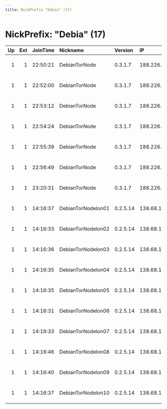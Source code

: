 ```yaml
---
title: NickPrefix "Debia" (17)
---
```


# NickPrefix: "Debia" (17)

|   Up |   Ext | JoinTime   | Nickname           | Version   | IP              | AS                  | CC   |   ORp |   Dirp | OS    | Contact                     |   eFamMembers |
|-----:|------:|:-----------|:-------------------|:----------|:----------------|:--------------------|:-----|------:|-------:|:------|:----------------------------|--------------:|
|    1 |     1 | 22:50:21   | DebianTorNode      | 0.3.1.7   | 188.226.179.73  | Digital Ocean, Inc. | nl   |  9001 |   9030 | Linux | Person somebody@example.com |             1 |
|    1 |     1 | 22:52:00   | DebianTorNode      | 0.3.1.7   | 188.226.178.109 | Digital Ocean, Inc. | nl   |  9001 |   9030 | Linux | Person somebody@example.com |             1 |
|    1 |     1 | 22:53:12   | DebianTorNode      | 0.3.1.7   | 188.226.179.206 | Digital Ocean, Inc. | nl   |  9001 |   9030 | Linux | Person somebody@example.com |             1 |
|    1 |     1 | 22:54:24   | DebianTorNode      | 0.3.1.7   | 188.226.179.232 | Digital Ocean, Inc. | nl   |  9001 |   9030 | Linux | Person somebody@example.com |             1 |
|    1 |     1 | 22:55:39   | DebianTorNode      | 0.3.1.7   | 188.226.180.30  | Digital Ocean, Inc. | nl   |  9001 |   9030 | Linux | Person somebody@example.com |             1 |
|    1 |     1 | 22:56:49   | DebianTorNode      | 0.3.1.7   | 188.226.179.89  | Digital Ocean, Inc. | nl   |  9001 |   9030 | Linux | Person somebody@example.com |             1 |
|    1 |     1 | 23:20:31   | DebianTorNode      | 0.3.1.7   | 188.226.172.170 | Digital Ocean, Inc. | nl   |  9001 |   9030 | Linux | Person somebody@example.com |             1 |
|    1 |     1 | 14:16:37   | DebianTorNodelon01 | 0.2.5.14  | 138.68.181.115  | Digital Ocean, Inc. | gb   |  9001 |   9030 | Linux | Person somebody@example.com |             1 |
|    1 |     1 | 14:16:33   | DebianTorNodelon02 | 0.2.5.14  | 138.68.181.98   | Digital Ocean, Inc. | gb   |  9001 |   9030 | Linux | Person somebody@example.com |             1 |
|    1 |     1 | 14:16:36   | DebianTorNodelon03 | 0.2.5.14  | 138.68.181.119  | Digital Ocean, Inc. | gb   |  9001 |   9030 | Linux | Person somebody@example.com |             1 |
|    1 |     1 | 14:16:35   | DebianTorNodelon04 | 0.2.5.14  | 138.68.181.155  | Digital Ocean, Inc. | gb   |  9001 |   9030 | Linux | Person somebody@example.com |             1 |
|    1 |     1 | 14:16:35   | DebianTorNodelon05 | 0.2.5.14  | 138.68.181.99   | Digital Ocean, Inc. | gb   |  9001 |   9030 | Linux | Person somebody@example.com |             1 |
|    1 |     1 | 14:16:31   | DebianTorNodelon06 | 0.2.5.14  | 138.68.181.178  | Digital Ocean, Inc. | gb   |  9001 |   9030 | Linux | Person somebody@example.com |             1 |
|    1 |     1 | 14:16:33   | DebianTorNodelon07 | 0.2.5.14  | 138.68.181.183  | Digital Ocean, Inc. | gb   |  9001 |   9030 | Linux | Person somebody@example.com |             1 |
|    1 |     1 | 14:16:46   | DebianTorNodelon08 | 0.2.5.14  | 138.68.181.120  | Digital Ocean, Inc. | gb   |  9001 |   9030 | Linux | Person somebody@example.com |             1 |
|    1 |     1 | 14:16:40   | DebianTorNodelon09 | 0.2.5.14  | 138.68.181.109  | Digital Ocean, Inc. | gb   |  9001 |   9030 | Linux | Person somebody@example.com |             1 |
|    1 |     1 | 14:16:37   | DebianTorNodelon10 | 0.2.5.14  | 138.68.181.154  | Digital Ocean, Inc. | gb   |  9001 |   9030 | Linux | Person somebody@example.com |             1 |
